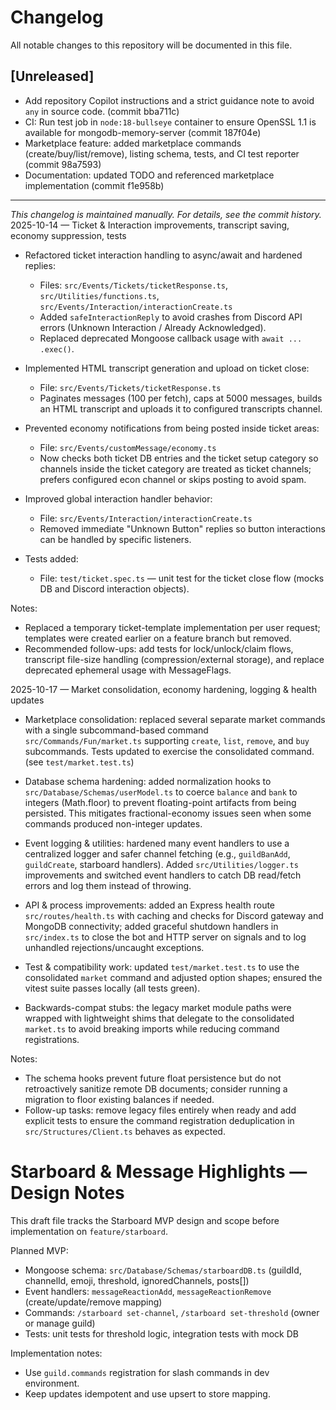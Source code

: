 # Changelog

All notable changes to this repository will be documented in this file.

## [Unreleased]

- Add repository Copilot instructions and a strict guidance note to avoid `any` in source code. (commit bba711c)
- CI: Run test job in `node:18-bullseye` container to ensure OpenSSL 1.1 is available for mongodb-memory-server (commit 187f04e)
- Marketplace feature: added marketplace commands (create/buy/list/remove), listing schema, tests, and CI test reporter (commit 98a7593)
- Documentation: updated TODO and referenced marketplace implementation (commit f1e958b)

---

_This changelog is maintained manually. For details, see the commit history._
2025-10-14 — Ticket & Interaction improvements, transcript saving, economy suppression, tests

- Refactored ticket interaction handling to async/await and hardened replies:
	- Files: `src/Events/Tickets/ticketResponse.ts`, `src/Utilities/functions.ts`, `src/Events/Interaction/interactionCreate.ts`
	- Added `safeInteractionReply` to avoid crashes from Discord API errors (Unknown Interaction / Already Acknowledged).
	- Replaced deprecated Mongoose callback usage with `await ... .exec()`.

- Implemented HTML transcript generation and upload on ticket close:
	- File: `src/Events/Tickets/ticketResponse.ts`
	- Paginates messages (100 per fetch), caps at 5000 messages, builds an HTML transcript and uploads it to configured transcripts channel.

- Prevented economy notifications from being posted inside ticket areas:
	- File: `src/Events/customMessage/economy.ts`
	- Now checks both ticket DB entries and the ticket setup category so channels inside the ticket category are treated as ticket channels; prefers configured econ channel or skips posting to avoid spam.

- Improved global interaction handler behavior:
	- File: `src/Events/Interaction/interactionCreate.ts`
	- Removed immediate "Unknown Button" replies so button interactions can be handled by specific listeners.

- Tests added:
	- File: `test/ticket.spec.ts` — unit test for the ticket close flow (mocks DB and Discord interaction objects).

Notes:
- Replaced a temporary ticket-template implementation per user request; templates were created earlier on a feature branch but removed.
- Recommended follow-ups: add tests for lock/unlock/claim flows, transcript file-size handling (compression/external storage), and replace deprecated ephemeral usage with MessageFlags.

2025-10-17 — Market consolidation, economy hardening, logging & health updates

- Marketplace consolidation: replaced several separate market commands with a single subcommand-based command `src/Commands/Fun/market.ts` supporting `create`, `list`, `remove`, and `buy` subcommands. Tests updated to exercise the consolidated command. (see `test/market.test.ts`)

- Database schema hardening: added normalization hooks to `src/Database/Schemas/userModel.ts` to coerce `balance` and `bank` to integers (Math.floor) to prevent floating-point artifacts from being persisted. This mitigates fractional-economy issues seen when some commands produced non-integer updates.

- Event logging & utilities: hardened many event handlers to use a centralized logger and safer channel fetching (e.g., `guildBanAdd`, `guildCreate`, starboard handlers). Added `src/Utilities/logger.ts` improvements and switched event handlers to catch DB read/fetch errors and log them instead of throwing.

- API & process improvements: added an Express health route `src/routes/health.ts` with caching and checks for Discord gateway and MongoDB connectivity; added graceful shutdown handlers in `src/index.ts` to close the bot and HTTP server on signals and to log unhandled rejections/uncaught exceptions.

- Test & compatibility work: updated `test/market.test.ts` to use the consolidated `market` command and adjusted option shapes; ensured the vitest suite passes locally (all tests green).

- Backwards-compat stubs: the legacy market module paths were wrapped with lightweight shims that delegate to the consolidated `market.ts` to avoid breaking imports while reducing command registrations.



Notes:
- The schema hooks prevent future float persistence but do not retroactively sanitize remote DB documents; consider running a migration to floor existing balances if needed.
- Follow-up tasks: remove legacy files entirely when ready and add explicit tests to ensure the command registration deduplication in `src/Structures/Client.ts` behaves as expected.

# Starboard & Message Highlights — Design Notes

This draft file tracks the Starboard MVP design and scope before implementation on `feature/starboard`.

Planned MVP:
- Mongoose schema: `src/Database/Schemas/starboardDB.ts` (guildId, channelId, emoji, threshold, ignoredChannels, posts[])
- Event handlers: `messageReactionAdd`, `messageReactionRemove` (create/update/remove mapping)
- Commands: `/starboard set-channel`, `/starboard set-threshold` (owner or manage guild)
- Tests: unit tests for threshold logic, integration tests with mock DB

Implementation notes:
- Use `guild.commands` registration for slash commands in dev environment.
- Keep updates idempotent and use upsert to store mapping.
